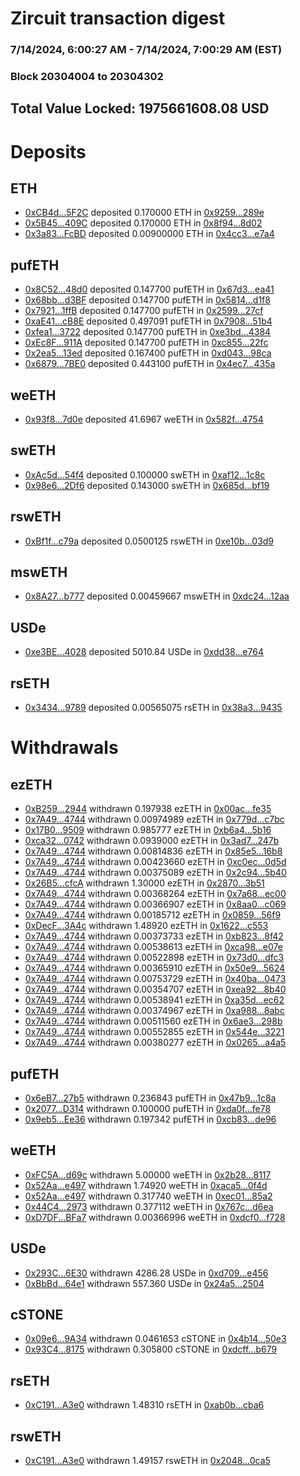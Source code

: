 # Zircuit transaction digest
### 7/14/2024, 6:00:27 AM - 7/14/2024, 7:00:29 AM (EST)
### Block 20304004 to 20304302

## Total Value Locked: 1975661608.08 USD

# Deposits
## ETH
- [0xCB4d...5F2C](https://etherscan.io/address/0xCB4dA5314546A7E464a635a977EE652eC1dD5F2C) deposited 0.170000 ETH in [0x9259...289e](https://etherscan.io/tx/0xCB4dA5314546A7E464a635a977EE652eC1dD5F2C)
- [0x5B45...409C](https://etherscan.io/address/0x5B45287917c78fd6337ce262776F030327C3409C) deposited 0.170000 ETH in [0x8f94...8d02](https://etherscan.io/tx/0x5B45287917c78fd6337ce262776F030327C3409C)
- [0x3a83...FcBD](https://etherscan.io/address/0x3a837924772D28F583E078d1A0C31BCE7666FcBD) deposited 0.00900000 ETH in [0x4cc3...e7a4](https://etherscan.io/tx/0x3a837924772D28F583E078d1A0C31BCE7666FcBD)
## pufETH
- [0x8C52...48d0](https://etherscan.io/address/0x8C522311728F0787b462B35F7928F4663d1E48d0) deposited 0.147700 pufETH in [0x67d3...ea41](https://etherscan.io/tx/0x8C522311728F0787b462B35F7928F4663d1E48d0)
- [0x68bb...d3BF](https://etherscan.io/address/0x68bbCBE6f32439513c793f8666Cd0cdf72EFd3BF) deposited 0.147700 pufETH in [0x5814...d1f8](https://etherscan.io/tx/0x68bbCBE6f32439513c793f8666Cd0cdf72EFd3BF)
- [0x7921...1ffB](https://etherscan.io/address/0x7921C582DFCcdec0100f21e087119EdCCBD01ffB) deposited 0.147700 pufETH in [0x2599...27cf](https://etherscan.io/tx/0x7921C582DFCcdec0100f21e087119EdCCBD01ffB)
- [0xaE41...cB8E](https://etherscan.io/address/0xaE41f49CaFa6A4Adc7E4c747Bf70AbdeeB6DcB8E) deposited 0.497091 pufETH in [0x7908...51b4](https://etherscan.io/tx/0xaE41f49CaFa6A4Adc7E4c747Bf70AbdeeB6DcB8E)
- [0xfea1...3722](https://etherscan.io/address/0xfea1e787F8D12074b8e377992a40642Da2E13722) deposited 0.147700 pufETH in [0xe3bd...4384](https://etherscan.io/tx/0xfea1e787F8D12074b8e377992a40642Da2E13722)
- [0xEc8F...911A](https://etherscan.io/address/0xEc8F36eeD92e9314D85E590e3CFFfD21fe13911A) deposited 0.147700 pufETH in [0xc855...22fc](https://etherscan.io/tx/0xEc8F36eeD92e9314D85E590e3CFFfD21fe13911A)
- [0x2ea5...13ed](https://etherscan.io/address/0x2ea573Fc3d5489e401A89B5319bF10626CA413ed) deposited 0.167400 pufETH in [0xd043...98ca](https://etherscan.io/tx/0x2ea573Fc3d5489e401A89B5319bF10626CA413ed)
- [0x6879...7BE0](https://etherscan.io/address/0x6879edAfA9f5Db603A495dE4fA48a135757B7BE0) deposited 0.443100 pufETH in [0x4ec7...435a](https://etherscan.io/tx/0x6879edAfA9f5Db603A495dE4fA48a135757B7BE0)
## weETH
- [0x93f8...7d0e](https://etherscan.io/address/0x93f87bdCFF281708B49909c288E8a0Bdf8097d0e) deposited 41.6967 weETH in [0x582f...4754](https://etherscan.io/tx/0x93f87bdCFF281708B49909c288E8a0Bdf8097d0e)
## swETH
- [0xAc5d...54f4](https://etherscan.io/address/0xAc5d4b0fB4Abdd32D932Dc6aBd494EAFEAD154f4) deposited 0.100000 swETH in [0xaf12...1c8c](https://etherscan.io/tx/0xAc5d4b0fB4Abdd32D932Dc6aBd494EAFEAD154f4)
- [0x98e6...2Df6](https://etherscan.io/address/0x98e6038fbC6b2e9FFA3f92C6160443D65e402Df6) deposited 0.143000 swETH in [0x685d...bf19](https://etherscan.io/tx/0x98e6038fbC6b2e9FFA3f92C6160443D65e402Df6)
## rswETH
- [0xBf1f...c79a](https://etherscan.io/address/0xBf1f090B5fb6b96FffAa07cB0762D79b1367c79a) deposited 0.0500125 rswETH in [0xe10b...03d9](https://etherscan.io/tx/0xBf1f090B5fb6b96FffAa07cB0762D79b1367c79a)
## mswETH
- [0x8A27...b777](https://etherscan.io/address/0x8A271B3A968C95DC35b8932c77c4cE4E11F8b777) deposited 0.00459667 mswETH in [0xdc24...12aa](https://etherscan.io/tx/0x8A271B3A968C95DC35b8932c77c4cE4E11F8b777)
## USDe
- [0xe3BE...4028](https://etherscan.io/address/0xe3BE5034f591B7245604E4779A52facD1E214028) deposited 5010.84 USDe in [0xdd38...e764](https://etherscan.io/tx/0xe3BE5034f591B7245604E4779A52facD1E214028)
## rsETH
- [0x3434...9789](https://etherscan.io/address/0x34349c5569e7B846c3558961552D2202760A9789) deposited 0.00565075 rsETH in [0x38a3...9435](https://etherscan.io/tx/0x34349c5569e7B846c3558961552D2202760A9789)
# Withdrawals
## ezETH
- [0xB259...2944](https://etherscan.io/address/0xB25987AB819cf0E1deF06D281AC809cfc0462944) withdrawn 0.197938 ezETH in [0x00ac...fe35](https://etherscan.io/tx/0xB25987AB819cf0E1deF06D281AC809cfc0462944)
- [0x7A49...4744](https://etherscan.io/address/0x7A493Be5c2ce014cD049Bf178a1ac0Db1B434744) withdrawn 0.00974989 ezETH in [0x779d...c7bc](https://etherscan.io/tx/0x7A493Be5c2ce014cD049Bf178a1ac0Db1B434744)
- [0x17B0...9509](https://etherscan.io/address/0x17B0C49EBF71CA54fF7Ec3d3788219145Eb59509) withdrawn 0.985777 ezETH in [0xb6a4...5b16](https://etherscan.io/tx/0x17B0C49EBF71CA54fF7Ec3d3788219145Eb59509)
- [0xca32...0742](https://etherscan.io/address/0xca326CFbA2fDA8Dd92f76b76A1d75a4562a70742) withdrawn 0.0939000 ezETH in [0x3ad7...247b](https://etherscan.io/tx/0xca326CFbA2fDA8Dd92f76b76A1d75a4562a70742)
- [0x7A49...4744](https://etherscan.io/address/0x7A493Be5c2ce014cD049Bf178a1ac0Db1B434744) withdrawn 0.00814836 ezETH in [0x85e5...16b8](https://etherscan.io/tx/0x7A493Be5c2ce014cD049Bf178a1ac0Db1B434744)
- [0x7A49...4744](https://etherscan.io/address/0x7A493Be5c2ce014cD049Bf178a1ac0Db1B434744) withdrawn 0.00423660 ezETH in [0xc0ec...0d5d](https://etherscan.io/tx/0x7A493Be5c2ce014cD049Bf178a1ac0Db1B434744)
- [0x7A49...4744](https://etherscan.io/address/0x7A493Be5c2ce014cD049Bf178a1ac0Db1B434744) withdrawn 0.00375089 ezETH in [0x2c94...5b40](https://etherscan.io/tx/0x7A493Be5c2ce014cD049Bf178a1ac0Db1B434744)
- [0x26B5...cfcA](https://etherscan.io/address/0x26B5e14DBF21bfB62BFf869f5F4Bce8dbDDbcfcA) withdrawn 1.30000 ezETH in [0x2870...3b51](https://etherscan.io/tx/0x26B5e14DBF21bfB62BFf869f5F4Bce8dbDDbcfcA)
- [0x7A49...4744](https://etherscan.io/address/0x7A493Be5c2ce014cD049Bf178a1ac0Db1B434744) withdrawn 0.00368264 ezETH in [0x7a68...ec00](https://etherscan.io/tx/0x7A493Be5c2ce014cD049Bf178a1ac0Db1B434744)
- [0x7A49...4744](https://etherscan.io/address/0x7A493Be5c2ce014cD049Bf178a1ac0Db1B434744) withdrawn 0.00366907 ezETH in [0x8aa0...c069](https://etherscan.io/tx/0x7A493Be5c2ce014cD049Bf178a1ac0Db1B434744)
- [0x7A49...4744](https://etherscan.io/address/0x7A493Be5c2ce014cD049Bf178a1ac0Db1B434744) withdrawn 0.00185712 ezETH in [0x0859...56f9](https://etherscan.io/tx/0x7A493Be5c2ce014cD049Bf178a1ac0Db1B434744)
- [0xDecF...3A4c](https://etherscan.io/address/0xDecF318ac37d8DD25279C766C49B3815Ad6a3A4c) withdrawn 1.48920 ezETH in [0x1622...c553](https://etherscan.io/tx/0xDecF318ac37d8DD25279C766C49B3815Ad6a3A4c)
- [0x7A49...4744](https://etherscan.io/address/0x7A493Be5c2ce014cD049Bf178a1ac0Db1B434744) withdrawn 0.00373733 ezETH in [0xb823...8f42](https://etherscan.io/tx/0x7A493Be5c2ce014cD049Bf178a1ac0Db1B434744)
- [0x7A49...4744](https://etherscan.io/address/0x7A493Be5c2ce014cD049Bf178a1ac0Db1B434744) withdrawn 0.00538613 ezETH in [0xca98...e07e](https://etherscan.io/tx/0x7A493Be5c2ce014cD049Bf178a1ac0Db1B434744)
- [0x7A49...4744](https://etherscan.io/address/0x7A493Be5c2ce014cD049Bf178a1ac0Db1B434744) withdrawn 0.00522898 ezETH in [0x73d0...dfc3](https://etherscan.io/tx/0x7A493Be5c2ce014cD049Bf178a1ac0Db1B434744)
- [0x7A49...4744](https://etherscan.io/address/0x7A493Be5c2ce014cD049Bf178a1ac0Db1B434744) withdrawn 0.00365910 ezETH in [0x50e9...5624](https://etherscan.io/tx/0x7A493Be5c2ce014cD049Bf178a1ac0Db1B434744)
- [0x7A49...4744](https://etherscan.io/address/0x7A493Be5c2ce014cD049Bf178a1ac0Db1B434744) withdrawn 0.00753729 ezETH in [0x40ba...0473](https://etherscan.io/tx/0x7A493Be5c2ce014cD049Bf178a1ac0Db1B434744)
- [0x7A49...4744](https://etherscan.io/address/0x7A493Be5c2ce014cD049Bf178a1ac0Db1B434744) withdrawn 0.00354707 ezETH in [0xea92...8b40](https://etherscan.io/tx/0x7A493Be5c2ce014cD049Bf178a1ac0Db1B434744)
- [0x7A49...4744](https://etherscan.io/address/0x7A493Be5c2ce014cD049Bf178a1ac0Db1B434744) withdrawn 0.00538941 ezETH in [0xa35d...ec62](https://etherscan.io/tx/0x7A493Be5c2ce014cD049Bf178a1ac0Db1B434744)
- [0x7A49...4744](https://etherscan.io/address/0x7A493Be5c2ce014cD049Bf178a1ac0Db1B434744) withdrawn 0.00374967 ezETH in [0xa988...8abc](https://etherscan.io/tx/0x7A493Be5c2ce014cD049Bf178a1ac0Db1B434744)
- [0x7A49...4744](https://etherscan.io/address/0x7A493Be5c2ce014cD049Bf178a1ac0Db1B434744) withdrawn 0.00511560 ezETH in [0x6ae3...298b](https://etherscan.io/tx/0x7A493Be5c2ce014cD049Bf178a1ac0Db1B434744)
- [0x7A49...4744](https://etherscan.io/address/0x7A493Be5c2ce014cD049Bf178a1ac0Db1B434744) withdrawn 0.00552855 ezETH in [0x544e...3221](https://etherscan.io/tx/0x7A493Be5c2ce014cD049Bf178a1ac0Db1B434744)
- [0x7A49...4744](https://etherscan.io/address/0x7A493Be5c2ce014cD049Bf178a1ac0Db1B434744) withdrawn 0.00380277 ezETH in [0x0265...a4a5](https://etherscan.io/tx/0x7A493Be5c2ce014cD049Bf178a1ac0Db1B434744)
## pufETH
- [0x6eB7...27b5](https://etherscan.io/address/0x6eB7c02378f3A972799700Efc34e915d7dA727b5) withdrawn 0.236843 pufETH in [0x47b9...1c8a](https://etherscan.io/tx/0x6eB7c02378f3A972799700Efc34e915d7dA727b5)
- [0x2077...D314](https://etherscan.io/address/0x2077c00E503934aB6E25836375D4C6881952D314) withdrawn 0.100000 pufETH in [0xda0f...fe78](https://etherscan.io/tx/0x2077c00E503934aB6E25836375D4C6881952D314)
- [0x9eb5...Ee36](https://etherscan.io/address/0x9eb552318FE3C1952B0417c3D36C6fB3a173Ee36) withdrawn 0.197342 pufETH in [0xcb83...de96](https://etherscan.io/tx/0x9eb552318FE3C1952B0417c3D36C6fB3a173Ee36)
## weETH
- [0xFC5A...d69c](https://etherscan.io/address/0xFC5Ad91f9226Ae735D001421d24bD3AFD6Fbd69c) withdrawn 5.00000 weETH in [0x2b28...8117](https://etherscan.io/tx/0xFC5Ad91f9226Ae735D001421d24bD3AFD6Fbd69c)
- [0x52Aa...e497](https://etherscan.io/address/0x52Aa899454998Be5b000Ad077a46Bbe360F4e497) withdrawn 1.74920 weETH in [0xaca5...0f4d](https://etherscan.io/tx/0x52Aa899454998Be5b000Ad077a46Bbe360F4e497)
- [0x52Aa...e497](https://etherscan.io/address/0x52Aa899454998Be5b000Ad077a46Bbe360F4e497) withdrawn 0.317740 weETH in [0xec01...85a2](https://etherscan.io/tx/0x52Aa899454998Be5b000Ad077a46Bbe360F4e497)
- [0x44C4...2973](https://etherscan.io/address/0x44C45C217b88fF82bF2fd8Bdaf4727a81d472973) withdrawn 0.377112 weETH in [0x767c...d6ea](https://etherscan.io/tx/0x44C45C217b88fF82bF2fd8Bdaf4727a81d472973)
- [0xD7DF...BFa7](https://etherscan.io/address/0xD7DF7E085214743530afF339aFC420c7c720BFa7) withdrawn 0.00366996 weETH in [0xdcf0...f728](https://etherscan.io/tx/0xD7DF7E085214743530afF339aFC420c7c720BFa7)
## USDe
- [0x293C...6E30](https://etherscan.io/address/0x293C6937D8D82e05B01335F7B33FBA0c8e256E30) withdrawn 4286.28 USDe in [0xd709...e456](https://etherscan.io/tx/0x293C6937D8D82e05B01335F7B33FBA0c8e256E30)
- [0xBbBd...64e1](https://etherscan.io/address/0xBbBd9Cc563B5aeD7B1281aEcE724A022725164e1) withdrawn 557.360 USDe in [0x24a5...2504](https://etherscan.io/tx/0xBbBd9Cc563B5aeD7B1281aEcE724A022725164e1)
## cSTONE
- [0x09e6...9A34](https://etherscan.io/address/0x09e6c849eE50811736441585de02814204D99A34) withdrawn 0.0461653 cSTONE in [0x4b14...50e3](https://etherscan.io/tx/0x09e6c849eE50811736441585de02814204D99A34)
- [0x93C4...8175](https://etherscan.io/address/0x93C46fE50f1fe7A8B6438f0DBe7bd2BC8FA38175) withdrawn 0.305800 cSTONE in [0xdcff...b679](https://etherscan.io/tx/0x93C46fE50f1fe7A8B6438f0DBe7bd2BC8FA38175)
## rsETH
- [0xC191...A3e0](https://etherscan.io/address/0xC191313Ce734bE61e2620c44623db59271a8A3e0) withdrawn 1.48310 rsETH in [0xab0b...cba6](https://etherscan.io/tx/0xC191313Ce734bE61e2620c44623db59271a8A3e0)
## rswETH
- [0xC191...A3e0](https://etherscan.io/address/0xC191313Ce734bE61e2620c44623db59271a8A3e0) withdrawn 1.49157 rswETH in [0x2048...0ca5](https://etherscan.io/tx/0xC191313Ce734bE61e2620c44623db59271a8A3e0)
